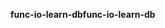 <span data-ttu-id="7abf0-101">**func-io-learn-db**</span><span class="sxs-lookup"><span data-stu-id="7abf0-101">**func-io-learn-db**</span></span>